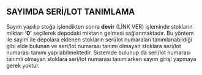 ## SAYIMDA SERİ/LOT TANIMLAMA

Sayım yapılıp stoğa işlendikten sonra **devir** (LİNK VER) işleminde stokların miktarı **’0’** seçilerek depodaki miktarın gelmesi sağlanmaktadır. Bu yöntem ile sayım ile depolara eklenen stokların seri/lot numaraları tanımlanabildiği gibi elde bulunan ve seri/lot numarası tanımı olmayan stoklara seri/lot numarası tanımı yapılabilmektedir. Sistemde bulunup da seri/lot numarası tanımlı olmayan stoklara seri/lot numarası tanımlarken sayım girişi yapmaya gerek yoktur. 
